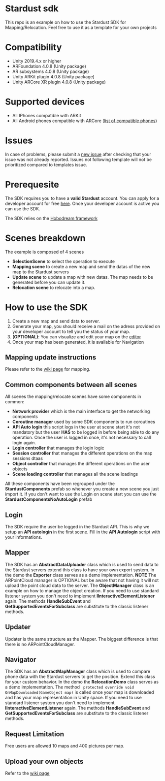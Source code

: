 # Stardust sdk
This repo is an example on how to use the Stardust SDK for Mapping/Relocation. Feel free to use it as a template for your own projects

# Compatibility
- Unity 2019.4.x or higher
- ARFoundation 4.0.8 (Unity package)
- AR subsystems 4.0.8 (Unity package)
- Unity ARKit plugin 4.0.8 (Unity package)
- Unity ARCore XR plugin 4.0.8 (Unity package)

# Supported devices
- All IPhones compatible with ARKit
- All Android phones compatible with ARCore ([list of compatible phones](https://developers.google.com/ar/discover/supported-devices))


# Issues
In case of problems, please submit a [new issue](https://github.com/Neogoma/stardust/issues) after checking that your issue was not already reported.
Issues not following template will not be prioritized compared to templates issue.


# Prerequesite
The SDK requires you to have a **valid Stardust** account. You can apply for a developer account for free [here](https://pcdev1.neogoma.com/register#/).
Once your developer account is active you can use the SDK.

The SDK relies on the [Hobodream framework](https://github.com/Neogoma/hobodream)

# Scenes breakdown
The example is composed of 4 scenes
- **SelectionScene** to select the operation to execute
- **Mapping scene** to create a new map and send the datas of the new map to the Stardust servers
- **Update scene** to update a map with new datas. The map needs to be generated before you can update it.
- **Relocation scene** to relocate into a map.

# How to use the SDK
1. Create a new map and send data to server. 
2. Generate your map, you should receive a mail on the adress provided on your developer account to tell you the status of your map.
3. **(OPTIONAL)**: You can visualize and edit your map on the [editor](https://stardust.neogoma.com/editor)
4. Once your map has been generated, it is available for Navigation

## Mapping update instructions
Please refer to the [wiki page](https://github.com/Neogoma/stardust/wiki/Creating-and-updating-a-map-instructions) for mapping.

## Common components between all scenes
All scenes the mapping/relocate scenes have some components in common:
- **Network provider** which is the main interface to get the networking components
- **Coroutine manager** used by some SDK components to run coroutines
- **API Auto login** this script logs in the user at scene start it's not mandatory but the user **HAS** to be logged in before being able to do any operation. Once the user is logged in once, it's not necessary to call login again.
- **Login controller** that manages the login logic
- **Session controller** that manages the different operations on the map sessions dtaas
- **Object controller** that manages the different operations on the user objects
- **Scene loading controller** that manages all the scene loadings

All these components have been regrouped under the **StardustComponents** prefab so whenever you create a new scene you just import it.
If you don't want to use the Login on scene start you can use the **StardustComponentsNoAutoLogin** prefab

## Login
The SDK require the user be logged in the Stardust API. This is why we setup an **API autologin** in the first scene. Fill in the **API Autologin** script with your informations. 


## Mapper
The SDK has an **AbstractDataUploader** class which is used to send data to the Stardust servers extend this class to have your own export system. In the demo the **Exporter** class serves as a demo implementation.
**NOTE** The ARPointCloud manager is OPTIONAL but be aware that not having it will not upload the point cloud data to the server.
The **ObjectManager** class is an example on how to manage the object creation.
If you need to use standard listener system you don't need to implement **IInteractiveElementListener** again. The methods **HandleSubEvent** and **GetSupportedEventsForSubclass** are substitute to the classic listener methods.


## Updater
Updater is the same structure as the Mapper. The biggest difference is that there is no ARPointCloudManager.


## Navigator
The SDK has an **AbstractMapManager** class which is used to compare phone data with the Stardust servers to get the position. Extend this class for your custom behavior. In the demo the **RelocationDemo** class serves as a demo implementation.
The method ` protected override void OnMapDownloaded(GameObject map)` is called once your map is downloaded and has your map representation in Unity space.
If you need to use standard listener system you don't need to implement **IInteractiveElementListener** again. The methods **HandleSubEvent** and **GetSupportedEventsForSubclass** are substitute to the classic listener methods.


## Request Limitation
Free users are allowed 10 maps and 400 pictures per map.

## Upload your own objects
Refer to the [wiki page](https://github.com/Neogoma/stardust/wiki/Creating-and-uploading-an-asset-bundle-object)
